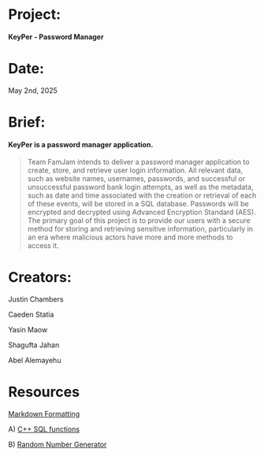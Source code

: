 # Project:     
#### KeyPer - Password Manager 

# Date:        
May 2nd, 2025

# Brief:       
#### KeyPer is a password manager application.  

> Team FamJam intends to deliver a password manager application to create, store, and retrieve user login information. All relevant data, such as website names, usernames, passwords, and successful or unsuccessful password bank login attempts, as well as the metadata, such as date and time associated with the creation or retrieval of each of these events, will be stored in a SQL database. Passwords will be encrypted and decrypted using Advanced Encryption Standard (AES). The primary goal of this project is to provide our users with a secure method for storing and retrieving sensitive information, particularly in an era where malicious actors have more and more methods to access it.

# Creators:    
Justin Chambers

Caeden Statia

Yasin Maow

Shagufta Jahan

Abel Alemayehu

# Resources
[Markdown Formatting](https://www.markdownguide.org/basic-syntax/) 

A) [C++ SQL functions](https://www.geeksforgeeks.org/sql-using-c-c-and-sqlite/) 

B) [Random Number Generator](https://www.w3schools.com/cpp/cpp_howto_random_number.asp) 


